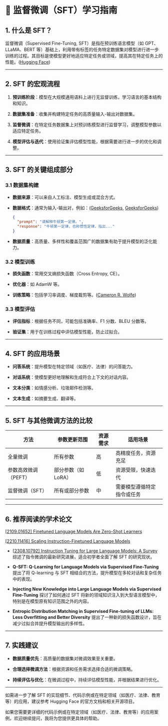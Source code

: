 # 📘 监督微调（SFT）学习指南

## 1. 什么是 SFT？

监督微调（Supervised Fine-Tuning, SFT）是指在预训练语言模型（如 GPT、LLaMA、BERT 等）基础上，利用带有标签的任务特定数据集对模型进行进一步训练的过程。其目标是使模型更好地适应特定任务或领域，提高其在特定任务上的性能。([Hugging Face](https://huggingface.co/learn/llm-course/en/chapter11/1?utm_source=chatgpt.com "Supervised Fine-Tuning - Hugging Face LLM Course"))

---

## 2. SFT 的宏观流程

1. **预训练阶段**：模型在大规模通用语料上进行无监督训练，学习语言的基本结构和知识。

2. **数据集准备**：收集并构建特定任务的高质量输入-输出对数据集。

3. **监督微调**：在特定任务数据集上对预训练模型进行监督学习，调整模型参数以适应特定任务。

4. **模型评估与迭代**：使用验证集评估模型性能，根据需要进行进一步的优化和调整。

---

## 3. SFT 的关键组成部分

### 3.1 数据集构建

- **数据来源**：可以来自人工标注、模型生成或混合方式。

- **数据格式**：通常为输入-输出对，例如：([GeeksforGeeks](https://www.geeksforgeeks.org/difference-between-fine-tuning-supervised-fine-tuning-sft-and-instruction-fine-tuning/?utm_source=chatgpt.com "Difference between Fine-Tuning, Supervised fine-tuning (SFT) and ..."), [GeeksforGeeks](https://www.geeksforgeeks.org/supervised-fine-tuning-sft-for-llms/?utm_source=chatgpt.com "Supervised Fine-Tuning (SFT) for LLMs - GeeksforGeeks"))

  ```json
  {
    "prompt": "请解释牛顿第一定律。",
    "response": "牛顿第一定律，也称惯性定律，指出..."
  }
  ```

- **数据质量**：高质量、多样性和覆盖范围广的数据集有助于提升模型的泛化能力。

### 3.2 模型训练

- **损失函数**：常用交叉熵损失函数（Cross Entropy, CE）。

- **优化器**：如 AdamW 等。

- **训练策略**：包括学习率调度、梯度裁剪等。([Cameron R. Wolfe](https://cameronrwolfe.substack.com/p/understanding-and-using-supervised?utm_source=chatgpt.com "Understanding and Using Supervised Fine-Tuning (SFT) for ..."))

### 3.3 模型评估

- **评估指标**：根据任务不同，可能包括准确率、F1 分数、BLEU 分数等。

- **验证集**：用于在训练过程中评估模型性能，防止过拟合。

---

## 4. SFT 的应用场景

- **问答系统**：提升模型在特定领域（如医疗、法律）的问答能力。

- **对话系统**：使模型更好地理解和生成符合上下文的对话内容。

- **文本分类**：如情感分析、垃圾邮件检测等。

- **文本生成**：如摘要生成、翻译等。

---

## 5. SFT 与其他微调方法的比较

| 方法                 | 参数更新范围        | 资源需求 | 适用场景                   |
| -------------------- | ------------------- | -------- | -------------------------- |
| 全量微调             | 所有参数            | 高       | 高精度任务，资源充足       |
| 参数高效微调（PEFT） | 部分参数（如 LoRA） | 低       | 资源受限，快速迭代         |
| 监督微调（SFT）      | 所有或部分参数      | 中       | 需要模型遵循特定指令或任务 |

---

## 6. 推荐阅读的学术论文

[[2109.01652\] Finetuned Language Models Are Zero-Shot Learners](https://arxiv.org/abs/2109.01652)

[[2210.11416\] Scaling Instruction-Finetuned Language Models](https://arxiv.org/abs/2210.11416)

- [[2308.10792\] Instruction Tuning for Large Language Models: A Survey](https://arxiv.org/abs/2308.10792)
  综述了指令微调的最新研究进展，适合初学者全面了解 SFT 的研究现状。

- **Q-SFT: Q-Learning for Language Models via Supervised Fine-Tuning** 
  提出了将 Q-learning 与 SFT 相结合的方法，提升模型在多轮对话和复杂任务中的表现。

- **Injecting New Knowledge into Large Language Models via Supervised Fine-Tuning** 
  探讨了如何通过 SFT 将新的领域知识注入到大型语言模型中，特别是在模型原有知识范围之外的内容。

- **Entropic Distribution Matching in Supervised Fine-tuning of LLMs: Less Overfitting and Better Diversity** 
  提出了一种新的损失函数设计，旨在减少过拟合并提升模型输出的多样性。

---

## 7. 实践建议

- **数据质量优先**：高质量的数据集对微调效果至关重要。

- **合理选择微调方法**：根据资源和任务需求选择合适的微调策略。

- **持续评估与优化**：在微调过程中，持续评估模型性能，并根据结果进行优化。

---

如需进一步了解 SFT 的实现细节、代码示例或在特定领域（如医疗、法律、教育等）的应用，建议参考 Hugging Face 的官方文档和相关开源项目。

如果您需要更详细的代码示例或在特定领域（如医疗、法律、教育等）的应用案例，欢迎继续提问，我将为您提供更具体的帮助。